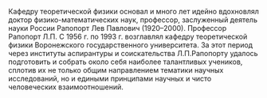 Кафедру теоретической физики основал и много лет идейно вдохновлял доктор физико-математических наук, профессор, заслуженный деятель науки России Рапопорт Лев Павлович (1920–2000). Профессор Рапопорт Л.П. С 1956 г. по 1993 г. возглавлял кафедру теоретической физики Воронежского государственного университета. За этот период через институты аспирантуры и соискательства Л.П.Рапопорту удалось подготовить и собрать около себя наиболее талантливых учеников, сплотив их не только общим направлением тематики научных исследований, но и едиными принципами научных и чисто человеческих взаимоотношений.